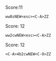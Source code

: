 Score:11
~~~
ww8sNEW<esc><C-A>ZZ
~~~

Score: 12
~~~
ww2cwNEW<esc><C-A>ZZ
~~~

Score: 12
~~~
<C-A>4b2cwNEW<C-O>ZZ
~~~
